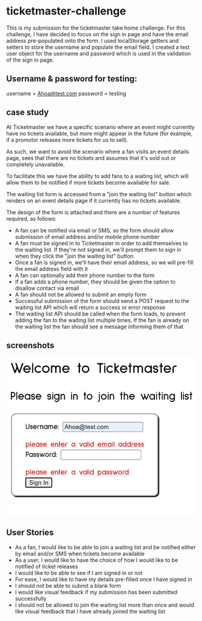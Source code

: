 # ticketmaster-challenge

This is my submission for the ticketmaster take home challenge.
For this challenge, I have decided to focus on the sign in page and have the email address pre-populated onto the form.
I used localStorage getters and setters to store the username and populate the email field.
I created a test user object for the username and password which is used in the validation of the sign in page.

## Username & password for testing:
username = Ahoa@test.com
password = testing

## case study

At Ticketmaster we have a specific scenario where an event might currently have no tickets available, but more might appear in the future (for example, if a promotor releases more tickets for us to sell).

As such, we want to avoid the scenario where a fan visits an event details page, sees that there are no tickets and assumes that it's sold out or completely unavailable.

To facilitate this we have the ability to add fans to a waiting list, which will allow them to be notified if more tickets become available for sale.

The waiting list form is accessed from a "join the waiting list" button which renders on an event details page if it currently has no tickets available.

The design of the form is attached and there are a number of features required, as follows:

- A fan can be notified via email or SMS, so the form should allow submission of email address and/or mobile phone number
- A fan must be signed in to Ticketmaster in order to add themselves to the waiting list. If they're not signed in, we'll prompt them to sign in when they click the "join the waiting list" button.
- Once a fan is signed in, we'll have their email address, so we will pre-fill the email address field with it
- A fan can optionally add their phone number to the form
- If a fan adds a phone number, they should be given the option to disallow contact via email
- A fan should not be allowed to submit an empty form
- Successful submission of the form should send a POST request to the waiting list API which will return a success or error response
- The waiting list API should be called when the form loads, to prevent adding the fan to the waiting list multiple times. If the fan is already on the waiting list the fan should see a message informing them of that

## screenshots

![Sign in failed](https://github.com/ahoat/ticketmaster-challenge/blob/main/signInFail.JPG)

## User Stories

- As a fan, I would like to be able to join a waiting list and be notified either by email and/or SMS when tickets become available
- As a user, I would like to have the choice of how I would like to be notified of ticket releases
- I would like to be able to see if I am signed in or not
- For ease, I would like to have my details pre-filled once I have signed in
- I should not be able to submit a blank form
- I would like visual feedback if my submission has been submitted successfully
- I should not be allowed to join the waiting list more than once and would like visual feedback that I have already joined the waiting list

